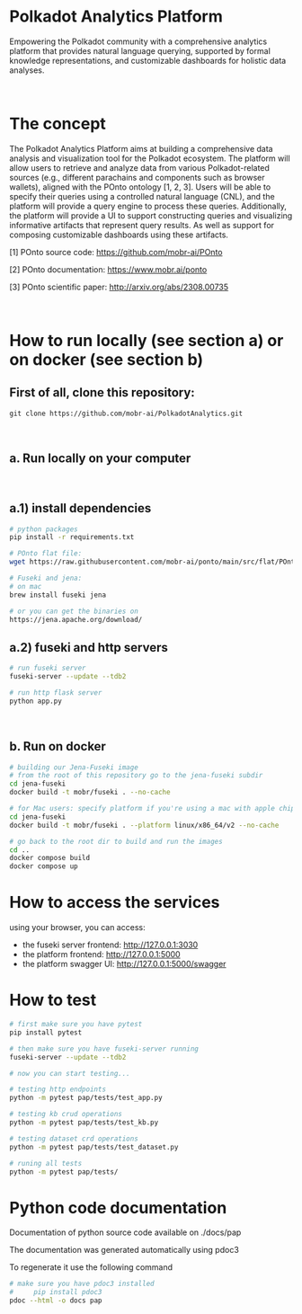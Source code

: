 # Polkadot Analytics Platform

Empowering the Polkadot community with a comprehensive analytics platform that provides natural language querying, supported by formal knowledge representations, and customizable dashboards for holistic data analyses.

<br>

# The concept

The Polkadot Analytics Platform aims at building a comprehensive data analysis and visualization tool for the Polkadot ecosystem. The platform will allow users to retrieve and analyze data from various Polkadot-related sources (e.g., different parachains and components such as browser wallets), aligned with the POnto ontology [1, 2, 3]. Users will be able to specify their queries using a controlled natural language (CNL), and the platform will provide a query engine to process these queries. Additionally, the platform will provide a UI to support constructing queries and visualizing informative artifacts that represent query results. As well as support for composing customizable dashboards using these artifacts.

[1] POnto source code: https://github.com/mobr-ai/POnto

[2] POnto documentation: https://www.mobr.ai/ponto

[3] POnto scientific paper: http://arxiv.org/abs/2308.00735

<br>

# How to run locally (see section a) or on docker (see section b)

## First of all, clone this repository: 
```
git clone https://github.com/mobr-ai/PolkadotAnalytics.git
```

<br>

## a. Run locally on your computer

<br>

## a.1) install dependencies

```bash
# python packages
pip install -r requirements.txt

# POnto flat file: 
wget https://raw.githubusercontent.com/mobr-ai/ponto/main/src/flat/POnto.ttl

# Fuseki and jena: 
# on mac
brew install fuseki jena

# or you can get the binaries on
https://jena.apache.org/download/ 
```

## a.2) fuseki and http servers

```bash
# run fuseki server
fuseki-server --update --tdb2

# run http flask server
python app.py
```

<br>

## b. Run on docker

```bash
# building our Jena-Fuseki image
# from the root of this repository go to the jena-fuseki subdir
cd jena-fuseki
docker build -t mobr/fuseki . --no-cache

# for Mac users: specify platform if you're using a mac with apple chip (M1 or M2)
cd jena-fuseki
docker build -t mobr/fuseki . --platform linux/x86_64/v2 --no-cache

# go back to the root dir to build and run the images
cd ..
docker compose build
docker compose up
```

# How to access the services

using your browser, you can access:
- the fuseki server frontend: http://127.0.0.1:3030
- the platform frontend: http://127.0.0.1:5000
- the platform swagger UI: http://127.0.0.1:5000/swagger

# How to test

```bash
# first make sure you have pytest
pip install pytest

# then make sure you have fuseki-server running
fuseki-server --update --tdb2

# now you can start testing...

# testing http endpoints
python -m pytest pap/tests/test_app.py

# testing kb crud operations
python -m pytest pap/tests/test_kb.py

# testing dataset crd operations
python -m pytest pap/tests/test_dataset.py

# runing all tests
python -m pytest pap/tests/
```

# Python code documentation

Documentation of python source code available on ./docs/pap

The documentation was generated automatically using pdoc3

To regenerate it use the following command

```bash
# make sure you have pdoc3 installed
#     pip install pdoc3
pdoc --html -o docs pap
```
